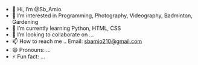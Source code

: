 - 👋 Hi, I’m @Sb_Amio
- 👀 I’m interested in Programming,  Photography, Videography, Badminton, Gardening
- 🌱 I’m currently learning Python, HTML, CSS
- 💞️ I’m looking to collaborate on ...
- 📫 How to reach me .. Email: sbamio210@gmail.com
- 😄 Pronouns: ...
- ⚡ Fun fact: ...

<!---
Sb-Amio/Sb-Amio is a ✨ special ✨ repository because its `README.md` (this file) appears on your GitHub profile.
You can click the Preview link to take a look at your changes.
--->

